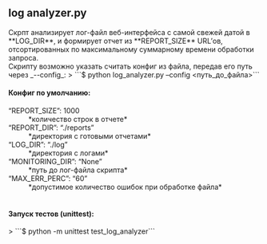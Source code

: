 <h2>log analyzer.py</h2>
Скрпт анализирует лог-файл веб-интерфейса с самой свежей датой в **LOG_DIR**, и формирует отчет из **REPORT_SIZE** URL’ов, отсортированных по максимальному суммарному времени обработки запроса.
<br>
Скрипту возможно указать считать конфиг из файла, передав его путь через _--config_:  
> ```$ python log_analyzer.py –config <путь_до_файла>```  

<br>
<h4>Конфиг по умолчанию:</h4>
<dt>“REPORT_SIZE”: 1000</dt> <dd> *количество строк в отчете* </dd><dt>“REPORT_DIR”: “./reports”</dt> <dd> *директория с готовыми отчетами* <dd><dt>“LOG_DIR”: “./log”</dt> <dd> *директория с логами* </dd>
<dt>“MONITORING_DIR”: “None”</dt><dd> *путь до лог-файла скрипта* </dd><dt>“MAX_ERR_PERC”: “60”</dt> <dd> *допустимое количество ошибок при обработке файла*</dd>
<br>
<h4>Запуск тестов (unittest):</h4>
> ```$ python -m unittest test_log_analyzer```
